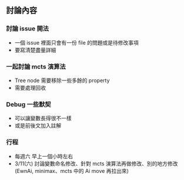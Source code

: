 ## 討論內容

### 討論 issue 開法
* 一個 issue 裡面只會有一份 file 的問題或是待修改事項
* 要寫清楚盡量詳細

### 一起討論 mcts 演算法
* Tree node 需要移除一些多餘的 property
* 需要處理回收

### Debug 一些默契
* 可以讓變數長得很不一樣
* 或是前後文加入註解

### 行程
* 每週六 早上一個小時左右
* 3/11(六) 討論變數命名修改、針對 mcts 演算法再做修改、別的地方修改(EwnAi, minimax、mcts 中的 Ai move 再拉出來)